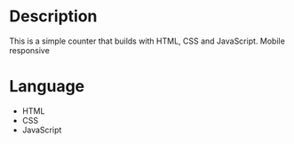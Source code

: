 # Description

This is a simple counter that builds with HTML, CSS and JavaScript.
Mobile responsive

# Language

- HTML
- CSS
- JavaScript

